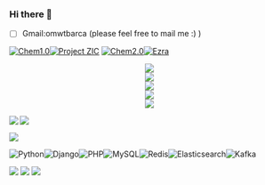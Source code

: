### Hi there 👋
- [ ] Gmail:omwtbarca (please feel free to mail me :) )

[![Chem1.0](https://img.shields.io/badge/Chem-1.0-192133?style=flat-square)](https://github.com/omwtbarca/Chem1.0)[![Project ZIC](https://img.shields.io/badge/Project-ZIC-192133?style=flat-square)](https://github.com/omwtbarca/Project-ZIC)
[![Chem2.0](https://img.shields.io/badge/Chem-2.0-192133?style=flat-square)](https://github.com/omwtbarca/Chem2.0)[![Ezra](https://img.shields.io/badge/Ezra-1.0-192133?style=flat-square)](https://github.com/omwtbarca/Ezra)

<div align="center"> <img src="https://metrics.lecoq.io/omwtbarca?template=classic&config.timezone=Asia%2FShanghai"> </div>
<div align="center"> <img src="https://github-profile-trophy.vercel.app/?username=omwtbarca" /> </div>

<div align="center"> <img src="https://visitor-badge.glitch.me/badge?page_id=omwtbarca" /> </div>

<div align="center"> <img src="https://activity-graph.herokuapp.com/graph?username=omwtbarca&theme=xcode" /> </div>

<div align="center"> <img src="https://github-readme-streak-stats.herokuapp.com/?user=omwtbarca" /> </div>


![](https://indify.co/widgets/live/button/qOHY0mjFYGqtk12iWqWu)
<img align="left" src="https://github-readme-stats.vercel.app/api?username=omwtbarca&include_all_commits=true&count_private-true&custom_title=omwtbarca'%20GitHub%20Stats&line_height=30&show_icons=true&hide_border=true&bg_color=192133&title_color=efb752&icon_color=efb752&text_color=70bed9">

![](https://github-readme-stats.vercel.app/api/top-langs/?username=omwtbarca)

![Python](https://img.shields.io/badge/-Python-192133?style=flat-square&logo=python&logoColor=white)![Django](https://img.shields.io/badge/-Django-192133?style=flat-square&logo=figma&logoColor=white)![PHP](https://img.shields.io/badge/-PHP-192133?style=flat-square&logo=figma&logoColor=white)![MySQL](https://img.shields.io/badge/-MySQL-192133?style=flat-square&logo=mysql&logoColor=white)![Redis](https://img.shields.io/badge/-Redis-192133?style=flat-square&logo=redis&logoColor=white)![Elasticsearch](https://img.shields.io/badge/-Elasticsearch-192133?style=flat-square&logo=elasticsearch&logoColor=white)![Kafka](https://img.shields.io/badge/-Kafka-192133?style=flat-square&logo=apache-kafka&logoColor=white)





<span > <img src="https://img.shields.io/badge/-HTML5-E34F26?style=flat-square&logo=html5&logoColor=white" /> <img src="https://img.shields.io/badge/-CSS3-1572B6?style=flat-square&logo=css3" /> <img src="https://img.shields.io/badge/-JavaScript-oringe?style=flat-square&logo=javascript" /> </span>

